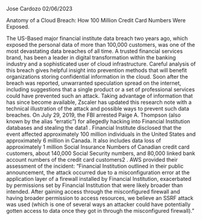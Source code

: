 Jose Cardozo
02/06/2023

Anatomy of a Cloud Breach: How 100 Million Credit Card Numbers Were Exposed.

The US-Based major financial institute data breach two years ago, which exposed the personal data of more
than 100,000 customers, was one of the most devastating data breaches of all time. A trusted financial
services brand, has been a leader in digital transformation within the banking industry and a sophisticated
user of cloud infrastructure. Careful analysis of this breach gives helpful insight into prevention methods that
will benefit organizations storing confidential information in the cloud.
Soon after the breach was reported, unwarranted speculation spread on the internet, including suggestions
that a single product or a set of professional services could have prevented such an attack. Taking advantage
of information that has since become available, Zscaler has updated this research note with a technical
illustration of the attack and possible ways to prevent such data breaches.
On July 29, 2019, the FBI arrested Paige A. Thompson (also known by the alias “erratic”) for allegedly hacking
into Financial Institution databases and stealing the data1
. Financial Institute disclosed that the event
affected approximately 100 million individuals in the United States and approximately 6 million in Canada.
It also includes data loss of approximately 1 million Social Insurance Numbers of Canadian credit card
customers, about 140,000 Social Security numbers, and 80,000 linked bank account numbers of the credit
card customers2
.
AWS provided their assessment of the incident: “Financial Institution outlined in their public announcement,
the attack occurred due to a misconfiguration error at the application layer of a firewall installed by Financial
Institution, exacerbated by permissions set by Financial Institution that were likely broader than intended.
After gaining access through the misconfigured firewall and having broader permission to access resources,
we believe an SSRF attack was used (which is one of several ways an attacker could have potentially gotten
access to data once they got in through the misconfigured firewall).”

